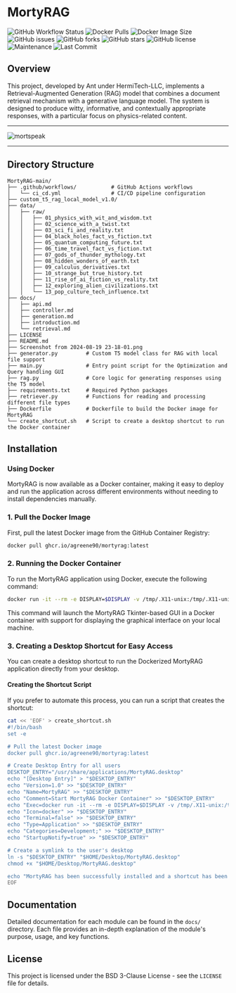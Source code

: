 # MortyRAG

![GitHub Workflow Status](https://img.shields.io/github/actions/workflow/status/agreene90/MortyRAG/ci_cd.yml?branch=main&label=Build%20Status)
![Docker Pulls](https://img.shields.io/docker/pulls/agreene90/mortyrag)
![Docker Image Size](https://img.shields.io/docker/image-size/agreene90/MortyRAG/releases/tag/v2024.08.20.154036)
![GitHub issues](https://img.shields.io/github/issues/agreene90/MortyRAG)
![GitHub forks](https://img.shields.io/github/forks/agreene90/MortyRAG)
![GitHub stars](https://img.shields.io/github/stars/agreene90/MortyRAG)
![GitHub license](https://img.shields.io/github/license/agreene90/MortyRAG)
![Maintenance](https://img.shields.io/maintenance/yes/2024)
![Last Commit](https://img.shields.io/github/last-commit/agreene90/MortyRAG)


## Overview

This project, developed by Ant under HermiTech-LLC, implements a Retrieval-Augmented Generation (RAG) model that combines a document retrieval mechanism with a generative language model. The system is designed to produce witty, informative, and contextually appropriate responses, with a particular focus on physics-related content.

___
![mortspeak](https://github.com/agreene90/MortyRAG/blob/main/Screenshot%20from%202024-08-19%2023-18-01.png)
___

## Directory Structure

```plaintext
MortyRAG-main/
├── .github/workflows/           # GitHub Actions workflows
│   └── ci_cd.yml                # CI/CD pipeline configuration
├── custom_t5_rag_local_model_v1.0/
├── data/
│   ├── raw/
│   │   ├── 01_physics_with_wit_and_wisdom.txt
│   │   ├── 02_science_with_a_twist.txt
│   │   ├── 03_sci_fi_and_reality.txt
│   │   ├── 04_black_holes_fact_vs_fiction.txt
│   │   ├── 05_quantum_computing_future.txt
│   │   ├── 06_time_travel_fact_vs_fiction.txt
│   │   ├── 07_gods_of_thunder_mythology.txt
│   │   ├── 08_hidden_wonders_of_earth.txt
│   │   ├── 09_calculus_derivatives.txt
│   │   ├── 10_strange_but_true_history.txt
│   │   ├── 11_rise_of_ai_fiction_vs_reality.txt
│   │   ├── 12_exploring_alien_civilizations.txt
│   │   └── 13_pop_culture_tech_influence.txt
├── docs/
│   ├── api.md
│   ├── controller.md
│   ├── generation.md
│   ├── introduction.md
│   └── retrieval.md
├── LICENSE
├── README.md
├── Screenshot from 2024-08-19 23-18-01.png
├── generator.py         # Custom T5 model class for RAG with local file support
├── main.py              # Entry point script for the Optimization and Query handling GUI
├── rag.py               # Core logic for generating responses using the T5 model
├── requirements.txt     # Required Python packages
├── retriever.py         # Functions for reading and processing different file types
├── Dockerfile           # Dockerfile to build the Docker image for MortyRAG
└── create_shortcut.sh   # Script to create a desktop shortcut to run the Docker container
```

## Installation

### Using Docker

MortyRAG is now available as a Docker container, making it easy to deploy and run the application across different environments without needing to install dependencies manually.

### 1. Pull the Docker Image

First, pull the latest Docker image from the GitHub Container Registry:

```bash
docker pull ghcr.io/agreene90/mortyrag:latest
```

### 2. Running the Docker Container

To run the MortyRAG application using Docker, execute the following command:

```bash
docker run -it --rm -e DISPLAY=$DISPLAY -v /tmp/.X11-unix:/tmp/.X11-unix ghcr.io/agreene90/mortyrag:latest
```

This command will launch the MortyRAG Tkinter-based GUI in a Docker container with support for displaying the graphical interface on your local machine.

### 3. Creating a Desktop Shortcut for Easy Access

You can create a desktop shortcut to run the Dockerized MortyRAG application directly from your desktop.

#### **Creating the Shortcut Script**

If you prefer to automate this process, you can run a script that creates the shortcut:

```bash
cat << 'EOF' > create_shortcut.sh
#!/bin/bash
set -e

# Pull the latest Docker image
docker pull ghcr.io/agreene90/mortyrag:latest

# Create Desktop Entry for all users
DESKTOP_ENTRY="/usr/share/applications/MortyRAG.desktop"
echo "[Desktop Entry]" > "$DESKTOP_ENTRY"
echo "Version=1.0" >> "$DESKTOP_ENTRY"
echo "Name=MortyRAG" >> "$DESKTOP_ENTRY"
echo "Comment=Start MortyRAG Docker Container" >> "$DESKTOP_ENTRY"
echo "Exec=docker run -it --rm -e DISPLAY=$DISPLAY -v /tmp/.X11-unix:/tmp/.X11-unix ghcr.io/agreene90/mortyrag:latest" >> "$DESKTOP_ENTRY"
echo "Icon=docker" >> "$DESKTOP_ENTRY"
echo "Terminal=false" >> "$DESKTOP_ENTRY"
echo "Type=Application" >> "$DESKTOP_ENTRY"
echo "Categories=Development;" >> "$DESKTOP_ENTRY"
echo "StartupNotify=true" >> "$DESKTOP_ENTRY"

# Create a symlink to the user's desktop
ln -s "$DESKTOP_ENTRY" "$HOME/Desktop/MortyRAG.desktop"
chmod +x "$HOME/Desktop/MortyRAG.desktop"

echo "MortyRAG has been successfully installed and a shortcut has been added to your desktop."
EOF
```

## Documentation

Detailed documentation for each module can be found in the `docs/` directory. Each file provides an in-depth explanation of the module's purpose, usage, and key functions.

## License

This project is licensed under the BSD 3-Clause License - see the `LICENSE` file for details.
